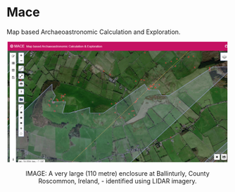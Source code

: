 # Mace
 Map based Archaeoastronomic Calculation and Exploration.
 <p align="center">
  <img width="500" src="https://github.com/kerbstone52/Mace/blob/master/MACE.png">
</p>
<p style="text-align: center;">IMAGE: A very large (110 metre) enclosure at Ballinturly, County Roscommon, Ireland, - identified using LIDAR imagery.</p>
